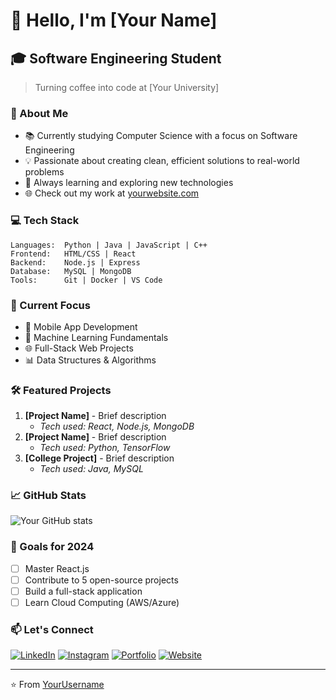 # 👋 Hello, I'm [Your Name]

## 🎓 Software Engineering Student
> Turning coffee into code at [Your University]

### 🚀 About Me
- 📚 Currently studying Computer Science with a focus on Software Engineering
- 💡 Passionate about creating clean, efficient solutions to real-world problems
- 🌱 Always learning and exploring new technologies
- 🌐 Check out my work at [yourwebsite.com](Your_Website_URL)

### 💻 Tech Stack
```
Languages:  Python | Java | JavaScript | C++
Frontend:   HTML/CSS | React
Backend:    Node.js | Express
Database:   MySQL | MongoDB
Tools:      Git | Docker | VS Code
```

### 🎯 Current Focus
- 📱 Mobile App Development
- 🤖 Machine Learning Fundamentals
- 🌐 Full-Stack Web Projects
- 📊 Data Structures & Algorithms

### 🛠️ Featured Projects
1. **[Project Name]** - Brief description
   - *Tech used: React, Node.js, MongoDB*
2. **[Project Name]** - Brief description
   - *Tech used: Python, TensorFlow*
3. **[College Project]** - Brief description
   - *Tech used: Java, MySQL*

### 📈 GitHub Stats
![Your GitHub stats](https://github-readme-stats.vercel.app/api?username=YourUsername&show_icons=true&theme=dark)

### 🌟 Goals for 2024
- [ ] Master React.js
- [ ] Contribute to 5 open-source projects
- [ ] Build a full-stack application
- [ ] Learn Cloud Computing (AWS/Azure)

### 📫 Let's Connect
[![LinkedIn](https://img.shields.io/badge/-LinkedIn-blue?style=flat-square&logo=LinkedIn&logoColor=white)](Your_LinkedIn_URL)
[![Instagram](https://img.shields.io/badge/-Instagram-E4405F?style=flat-square&logo=Instagram&logoColor=white)](Your_Instagram_URL)
[![Portfolio](https://img.shields.io/badge/-Portfolio-black?style=flat-square&logo=github&logoColor=white)](Your_Portfolio_URL)
[![Website](https://img.shields.io/badge/-Website-00C7B7?style=flat-square&logo=internet-explorer&logoColor=white)](Your_Website_URL)

---
⭐️ From [YourUsername](https://github.com/YourUsername)
